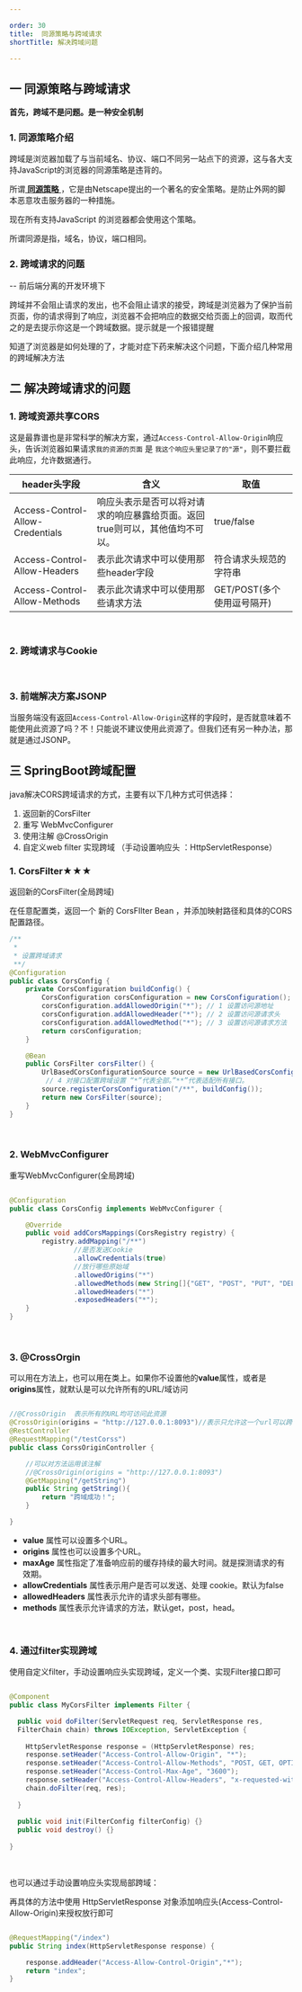 ```yaml
---

order: 30
title:  同源策略与跨域请求
shortTitle: 解决跨域问题

---
```




## 一 同源策略与跨域请求

**首先，跨域不是问题。是一种安全机制** 



### 1. 同源策略介绍

跨域是浏览器加载了与当前域名、协议、端口不同另一站点下的资源，这与各大支持JavaScript的浏览器的同源策略是违背的。

所谓[ **同源策略** ](https://baike.baidu.com/item/同源策略)，它是由Netscape提出的一个著名的安全策略。是防止外网的脚本恶意攻击服务器的一种措施。

现在所有支持JavaScript 的浏览器都会使用这个策略。

所谓同源是指，域名，协议，端口相同。



### 2. 跨域请求的问题

-- 前后端分离的开发环境下

跨域并不会阻止请求的发出，也不会阻止请求的接受，跨域是浏览器为了保护当前页面，你的请求得到了响应，浏览器不会把响应的数据交给页面上的回调，取而代之的是去提示你这是一个跨域数据。提示就是一个报错提醒



知道了浏览器是如何处理的了，才能对症下药来解决这个问题，下面介绍几种常用的跨域解决方法



## 二 解决跨域请求的问题

### 1. 跨域资源共享CORS

这是最靠谱也是非常科学的解决方案，通过`Access-Control-Allow-Origin`响应头，告诉浏览器如果请求`我的资源的页面` 是 `我这个响应头里记录了的"源"`，则不要拦截此响应，允许数据通行。



| header头字段                     | 含义                                                         | 取值                       |
| -------------------------------- | ------------------------------------------------------------ | -------------------------- |
| Access-Control-Allow-Credentials | 响应头表示是否可以将对请求的响应暴露给页面。返回true则可以，其他值均不可以。 | true/false                 |
| Access-Control-Allow-Headers     | 表示此次请求中可以使用那些header字段                         | 符合请求头规范的字符串     |
| Access-Control-Allow-Methods     | 表示此次请求中可以使用那些请求方法                           | GET/POST(多个使用逗号隔开) |



<br>



### 2. 跨域请求与Cookie







<br>



### 3. 前端解决方案JSONP

当服务端没有返回`Access-Control-Allow-Origin`这样的字段时，是否就意味着不能使用此资源了吗？不！只能说不建议使用此资源了。但我们还有另一种办法，那就是通过JSONP。



 

## 三 SpringBoot跨域配置

java解决CORS跨域请求的方式，主要有以下几种方式可供选择：

1. 返回新的CorsFilter
2. 重写 WebMvcConfigurer
3. 使用注解 @CrossOrigin
4. 自定义web filter 实现跨域 （手动设置响应头 ：HttpServletResponse）



### 1. CorsFilter★★★

返回新的CorsFilter(全局跨域)

在任意配置类，返回一个 新的 CorsFIlter Bean ，并添加映射路径和具体的CORS配置路径。

```java
/**
 *
 * 设置跨域请求
 **/
@Configuration
public class CorsConfig {
    private CorsConfiguration buildConfig() {
        CorsConfiguration corsConfiguration = new CorsConfiguration();
        corsConfiguration.addAllowedOrigin("*"); // 1 设置访问源地址
        corsConfiguration.addAllowedHeader("*"); // 2 设置访问源请求头
        corsConfiguration.addAllowedMethod("*"); // 3 设置访问源请求方法
        return corsConfiguration;
    }

    @Bean
    public CorsFilter corsFilter() {
        UrlBasedCorsConfigurationSource source = new UrlBasedCorsConfigurationSource();
         // 4 对接口配置跨域设置 “*”代表全部。”**”代表适配所有接口。 
        source.registerCorsConfiguration("/**", buildConfig());
        return new CorsFilter(source);
    }
}
```



<br>



### 2. WebMvcConfigurer

重写WebMvcConfigurer(全局跨域)

```java

@Configuration
public class CorsConfig implements WebMvcConfigurer {

    @Override
    public void addCorsMappings(CorsRegistry registry) {
        registry.addMapping("/**")
                //是否发送Cookie
                .allowCredentials(true)
                //放行哪些原始域
                .allowedOrigins("*")
                .allowedMethods(new String[]{"GET", "POST", "PUT", "DELETE"})
                .allowedHeaders("*")
                .exposedHeaders("*");
    }
}


```



<br>



### 3. @CrossOrgin

可以用在方法上，也可以用在类上。如果你不设置他的**value**属性，或者是**origins**属性，就默认是可以允许所有的URL/域访问

```java

//@CrossOrigin  表示所有的URL均可访问此资源
@CrossOrigin(origins = "http://127.0.0.1:8093")//表示只允许这一个url可以跨域访问这个controller
@RestController
@RequestMapping("/testCorss")
public class CorssOriginController {

    //可以对方法运用该注解
    //@CrossOrigin(origins = "http://127.0.0.1:8093")
    @GetMapping("/getString")
    public String getString(){
        return "跨域成功！";
    }

}

```

- **value** 属性可以设置多个URL。
- **origins** 属性也可以设置多个URL。
- **maxAge** 属性指定了准备响应前的缓存持续的最大时间。就是探测请求的有效期。
- **allowCredentials** 属性表示用户是否可以发送、处理 cookie。默认为false
- **allowedHeaders** 属性表示允许的请求头部有哪些。
- **methods** 属性表示允许请求的方法，默认get，post，head。



<br>



### 4. 通过filter实现跨域

使用自定义filter，手动设置响应头实现跨域，定义一个类、实现Filter接口即可

```java

@Component
public class MyCorsFilter implements Filter {

  public void doFilter(ServletRequest req, ServletResponse res, 
  FilterChain chain) throws IOException, ServletException {
  
    HttpServletResponse response = (HttpServletResponse) res;
    response.setHeader("Access-Control-Allow-Origin", "*");
    response.setHeader("Access-Control-Allow-Methods", "POST, GET, OPTIONS, DELETE");
    response.setHeader("Access-Control-Max-Age", "3600");
    response.setHeader("Access-Control-Allow-Headers", "x-requested-with,content-type");
    chain.doFilter(req, res);
    
  }
  
  public void init(FilterConfig filterConfig) {}
  public void destroy() {}
    
}

```

<br>



也可以通过手动设置响应头实现局部跨域：

再具体的方法中使用 HttpServletResponse 对象添加响应头(Access-Control-Allow-Origin)来授权放行即可

```java

@RequestMapping("/index")
public String index(HttpServletResponse response) {

    response.addHeader("Access-Allow-Control-Origin","*");
    return "index";
}

```

























